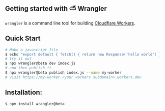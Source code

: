 ## Getting started with ⛅️ Wrangler

`wrangler` is a command line tool for building [Cloudflare Workers](https://workers.cloudflare.com/).

## Quick Start

```sh
# Make a javascript file
$ echo "export default { fetch() { return new Response('hello world') } }" > index.js
# try it out
$ npx wrangler@beta dev index.js
# and then publish it
$ npx wrangler@beta publish index.js --name my-worker
# visit https://my-worker.<your workers subdomain>.workers.dev
```

## Installation:

```bash
$ npm install wrangler@beta
```
